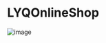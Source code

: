 # LYQOnlineShop

![image](https://github.com/Alphts/LYQOnlineShop/master/readme/E72F8F15-DEA2-4E65-BB93-2BD3AF41D213.png)